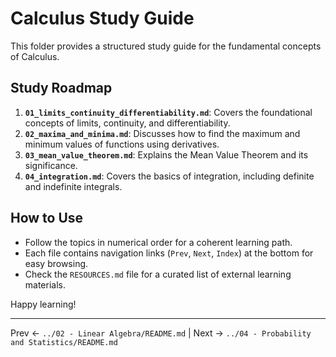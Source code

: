 # Calculus Study Guide

This folder provides a structured study guide for the fundamental concepts of Calculus.

## Study Roadmap

1.  **`01_limits_continuity_differentiability.md`**: Covers the foundational concepts of limits, continuity, and differentiability.
2.  **`02_maxima_and_minima.md`**: Discusses how to find the maximum and minimum values of functions using derivatives.
3.  **`03_mean_value_theorem.md`**: Explains the Mean Value Theorem and its significance.
4.  **`04_integration.md`**: Covers the basics of integration, including definite and indefinite integrals.

## How to Use

-   Follow the topics in numerical order for a coherent learning path.
-   Each file contains navigation links (`Prev`, `Next`, `Index`) at the bottom for easy browsing.
-   Check the `RESOURCES.md` file for a curated list of external learning materials.

Happy learning!

---
Prev ← `../02 - Linear Algebra/README.md` | Next → `../04 - Probability and Statistics/README.md`
